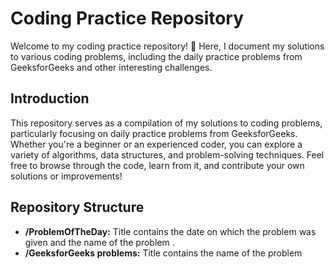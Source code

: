 # Coding Practice Repository

Welcome to my coding practice repository! 🚀 Here, I document my solutions to various coding problems, 
including the daily practice problems from GeeksforGeeks and other interesting challenges.

## Introduction

This repository serves as a compilation of my solutions to coding problems, particularly focusing on daily practice problems from GeeksforGeeks.
Whether you're a beginner or an experienced coder, you can explore a variety of algorithms, data structures, and problem-solving techniques.
Feel free to browse through the code, learn from it, and contribute your own solutions or improvements!

## Repository Structure

- **/ProblemOfTheDay:** Title contains the date on which the problem was given and the name of the problem .
- **/GeeksforGeeks problems:** Title contains the name of the problem 
